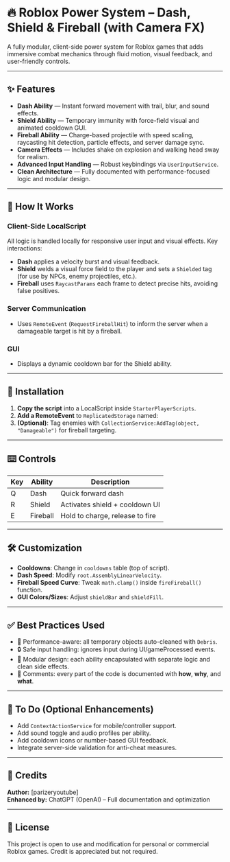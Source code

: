 # 🔥 Roblox Power System – Dash, Shield & Fireball (with Camera FX)

A fully modular, client-side power system for Roblox games that adds immersive combat mechanics through fluid motion, visual feedback, and user-friendly controls.

---

## ✨ Features

- **Dash Ability** — Instant forward movement with trail, blur, and sound effects.
- **Shield Ability** — Temporary immunity with force-field visual and animated cooldown GUI.
- **Fireball Ability** — Charge-based projectile with speed scaling, raycasting hit detection, particle effects, and server damage sync.
- **Camera Effects** — Includes shake on explosion and walking head sway for realism.
- **Advanced Input Handling** — Robust keybindings via `UserInputService`.
- **Clean Architecture** — Fully documented with performance-focused logic and modular design.

---

## 🧠 How It Works

### Client-Side LocalScript
All logic is handled locally for responsive user input and visual effects. Key interactions:

- **Dash** applies a velocity burst and visual feedback.
- **Shield** welds a visual force field to the player and sets a `Shielded` tag (for use by NPCs, enemy projectiles, etc.).
- **Fireball** uses `RaycastParams` each frame to detect precise hits, avoiding false positives.

### Server Communication
- Uses `RemoteEvent` (`RequestFireballHit`) to inform the server when a damageable target is hit by a fireball.

### GUI
- Displays a dynamic cooldown bar for the Shield ability.

---

## 🔧 Installation

1. **Copy the script** into a LocalScript inside `StarterPlayerScripts`.
2. **Add a RemoteEvent** to `ReplicatedStorage` named:  
3. **(Optional)**: Tag enemies with `CollectionService:AddTag(object, "Damageable")` for fireball targeting.

---

## ⌨️ Controls

| Key | Ability      | Description                              |
|-----|--------------|------------------------------------------|
| Q   | Dash         | Quick forward dash                       |
| R   | Shield       | Activates shield + cooldown UI           |
| E   | Fireball     | Hold to charge, release to fire          |

---

## 🛠️ Customization

- **Cooldowns**: Change in `cooldowns` table (top of script).
- **Dash Speed**: Modify `root.AssemblyLinearVelocity`.
- **Fireball Speed Curve**: Tweak `math.clamp()` inside `fireFireball()` function.
- **GUI Colors/Sizes**: Adjust `shieldBar` and `shieldFill`.

---

## ✅ Best Practices Used

- 🚀 Performance-aware: all temporary objects auto-cleaned with `Debris`.
- 🔒 Safe input handling: ignores input during UI/gameProcessed events.
- 🔁 Modular design: each ability encapsulated with separate logic and clean side effects.
- 📘 Comments: every part of the code is documented with **how**, **why**, and **what**.

---

## 🧪 To Do (Optional Enhancements)

- Add `ContextActionService` for mobile/controller support.
- Add sound toggle and audio profiles per ability.
- Add cooldown icons or number-based GUI feedback.
- Integrate server-side validation for anti-cheat measures.

---

## 💬 Credits

**Author:** [parizeryoutube]  
**Enhanced by:** ChatGPT (OpenAI) – Full documentation and optimization

---

## 📌 License

This project is open to use and modification for personal or commercial Roblox games. Credit is appreciated but not required.


